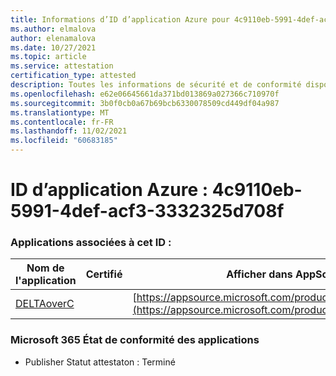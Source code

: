 ```yaml
---
title: Informations d’ID d’application Azure pour 4c9110eb-5991-4def-acf3-3332325d708f
ms.author: elmalova
author: elenamalova
ms.date: 10/27/2021
ms.topic: article
ms.service: attestation
certification_type: attested
description: Toutes les informations de sécurité et de conformité disponibles pour 4c9110eb-5991-4def-acf3-3332325d708f.
ms.openlocfilehash: e62e06645661da371bd013869a027366c710970f
ms.sourcegitcommit: 3b0f0cb0a67b69bcb6330078509cd449df04a987
ms.translationtype: MT
ms.contentlocale: fr-FR
ms.lasthandoff: 11/02/2021
ms.locfileid: "60683185"
---
```

# <a name="azure-app-id-4c9110eb-5991-4def-acf3-3332325d708f"></a>ID d’application Azure : 4c9110eb-5991-4def-acf3-3332325d708f


### <a name="apps-associated-with-this-id"></a>Applications associées à cet ID :
| **Nom de l'application** | **Certifié** | **Afficher dans AppSource** |
|--------------|---------------|-----------------------|
| [DELTAoverC](https://docs.microsoft.com/microsoft-365-app-certification/forward/WA200003286) |  | [https://appsource.microsoft.com/product/office/WA200003286](https://appsource.microsoft.com/product/office/WA200003286) |

### <a name="microsoft-365-app-compliance-status"></a>Microsoft 365 État de conformité des applications
- Publisher Statut attestaton : Terminé

